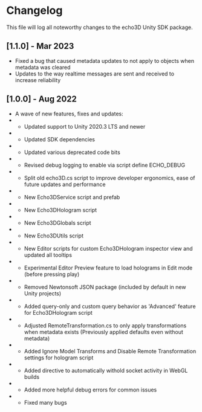 # Changelog
This file will log all noteworthy changes to the echo3D Unity SDK package.


## [1.1.0] - Mar 2023
- Fixed a bug that caused metadata updates to not apply to objects when metadata was cleared
- Updates to the way realtime messages are sent and received to increase reliability


## [1.0.0] - Aug 2022
- A wave of new features, fixes and updates:
- - Updated support to Unity 2020.3 LTS and newer
- - Updated SDK dependencies
- - Updated various deprecated code bits
- - Revised debug logging to enable via script define ECHO_DEBUG
- - Split old echo3D.cs script to improve developer ergonomics, ease of future updates and performance
- - New Echo3DService script and prefab
- - New Echo3DHologram script
- - New Echo3DGlobals script
- - New Echo3DUtils script 
- - New Editor scripts for custom Echo3DHologram inspector view and updated all tooltips
- - Experimental Editor Preview feature to load holograms in Edit mode (before pressing play)
- - Removed Newtonsoft JSON package (included by default in new Unity projects)
- - Added query-only and custom query behavior as 'Advanced' feature for Echo3DHologram script
- - Adjusted RemoteTransformation.cs to only apply transformations when metadata exists (Previously applied defaults even without metadata)
- - Added Ignore Model Transforms and Disable Remote Transformation settings for hologram script
- - Added directive to automatically withold socket activity in WebGL builds
- - Added more helpful debug errors for common issues
- - Fixed many bugs